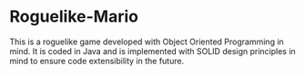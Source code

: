 # Roguelike-Mario
This is a roguelike game developed with Object Oriented Programming in mind. It is coded in Java and is implemented with SOLID design principles in mind to ensure code extensibility in the future.
